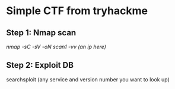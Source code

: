 # Simple CTF from tryhackme

## Step 1: Nmap scan
_nmap -sC -sV -oN scan1 -vv (an ip here)_

## Step 2: Exploit DB
searchsploit (any service and version number you want to look up)
